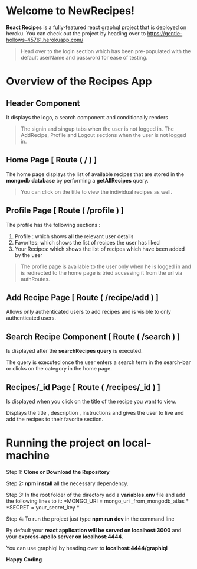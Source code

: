 # Welcome to NewRecipes!

**React Recipes** is a fully-featured react graphql project that is deployed on heroku. You can check out the project by heading over to https://gentle-hollows-45761.herokuapp.com/ 

>Head over to the login section which has been pre-populated with the default userName and password for ease of testing.

# Overview of the Recipes App

## Header Component 

It displays the logo, a search component and conditionally renders 
>The signin and singup tabs when the user is not logged in.
> The AddRecipe, Profile and Logout sections when the user is not logged in. 


## Home Page [ Route ( / ) ]

The home page displays the list of available recipes that are stored in the **mongodb database** by performing a **getAllRecipes** query.

>You can click on the title to view the individual recipes as well.

## Profile Page [ Route ( /profile ) ]

The profile has the following sections :

1. Profile : which shows all the relevant user details
2. Favorites: which shows the list of recipes the user has liked
3. Your Recipes: which shows the list of recipes which have been added by the user

>The profile page is available to the user only when he is logged in and is redirected to the home page is tried accessing it from the url via authRoutes.

## Add Recipe Page [ Route ( /recipe/add ) ]

Allows only authenticated users to add recipes and is visible to only authenticated users.

## Search Recipe Component [ Route ( /search ) ]

Is displayed after the **searchRecipes query** is executed.

The query is executed once the user enters a search term in the search-bar or clicks on the category in the home page.

## Recipes/_id Page [ Route ( /recipes/_id ) ]

Is displayed when you click on the title of the recipe you want to view.

Displays the title , description , instructions and gives the user to live and add the recipes to their favorite section.

# Running the project on local-machine

Step 1: **Clone or Download the Repository**

Step 2: **npm install** all the necessary dependency.

Step 3:  In the root folder of the directory add a **variables.env** file and add the following lines to it:
	*MONGO_URI = mongo_uri _from_mongodb_atlas *
	*SECRET = your_secret_key *

Step 4: To run the project just type **npm run dev** in the command line 

By default your **react application will be served on localhost:3000** and your **express-apollo server on localhost:4444**. 

You can use graphiql by heading over to **localhost:4444/graphiql**

**Happy Coding**
